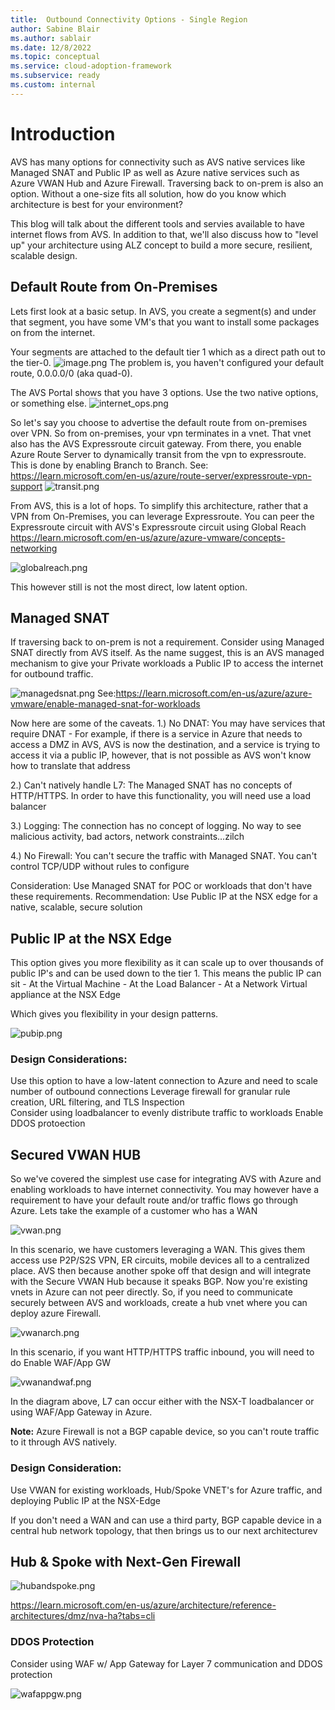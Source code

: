 ```yaml
---
title:  Outbound Connectivity Options - Single Region
author: Sabine Blair
ms.author: sablair
ms.date: 12/8/2022
ms.topic: conceptual
ms.service: cloud-adoption-framework
ms.subservice: ready
ms.custom: internal
---
```


# Introduction

AVS has many options for connectivity such as AVS native services like Managed SNAT and Public IP as well as Azure native services such as Azure VWAN Hub and Azure Firewall. Traversing back to on-prem is also an option. Without a one-size fits all solution, how do you know which architecture is best for your environment?

This blog will talk about the different tools and servies available to have internet flows from AVS. In addition to that, we'll also discuss how to "level up" your architecture using ALZ concept to build a more secure, resilient, scalable design. 

## Default Route from On-Premises
Lets first look at a basic setup. In AVS, you create a segment(s) and under that segment, you have some VM's that you want to install some packages on from the internet. 

Your segments are attached to the default tier 1 which as a direct path out to the tier-0. 
![image.png](./images/vm_segment.png)
The problem is, you haven't configured your default route, 0.0.0.0/0 (aka quad-0).

The AVS Portal shows that you have 3 options. Use the two native options, or something else. 
![internet_ops.png](./images/internet_ops.png)

So let's say you choose to advertise the default route from on-premises over VPN. So from on-premises, your vpn terminates in a vnet. That vnet also has the AVS Expressroute circuit gateway. From there, you enable Azure Route Server to dynamically transit from the vpn to expressroute. This is done by enabling Branch to Branch. See: https://learn.microsoft.com/en-us/azure/route-server/expressroute-vpn-support
![transit.png](./images/vpn.png)

From AVS, this is a lot of hops. To simplify this architecture, rather that a VPN from On-Premises, you can leverage Expressroute. You can peer the Expressroute circuit with AVS's Expressroute circuit using Global Reach https://learn.microsoft.com/en-us/azure/azure-vmware/concepts-networking

![globalreach.png](./images/gr.png)

This however still is not the most direct, low latent option. 

## Managed SNAT
If traversing back to on-prem is not a requirement. Consider using Managed SNAT directly from AVS itself. As the name suggest, this is an AVS managed mechanism to give your Private workloads a Public IP to access the internet for outbound traffic. 

![managedsnat.png](./images/snat.png)
See:https://learn.microsoft.com/en-us/azure/azure-vmware/enable-managed-snat-for-workloads

Now here are some of the caveats. 
1.) No DNAT: You may have services that require DNAT - For example, if there is a service in Azure that needs to access a DMZ in AVS, AVS is now the destination, and a service is trying to access it via a public IP, however, that is not possible as AVS won't know how to translate that address

2.) Can't natively handle L7: The Managed SNAT has no concepts of HTTP/HTTPS. In order to have this functionality, you will need use a load balancer

3.) Logging: The connection has no concept of logging. No way to see malicious activity, bad actors, network constraints…zilch

4.) No Firewall: You can't secure the traffic with Managed SNAT. You can't control TCP/UDP without rules to configure

Consideration: Use Managed SNAT for POC or workloads that don't have these requirements. 
Recommendation: Use Public IP at the NSX edge for a native, scalable, secure solution 

## Public IP at the NSX Edge 

This option gives you more flexibility as it can scale up to over thousands of public IP's and can be used down to the tier 1. This means the public IP can sit
	- At the Virtual Machine
	- At the Load Balancer 
	- At a Network Virtual appliance at the NSX Edge

Which gives you flexibility in your design patterns.

![pubip.png](./images/pubip.png)

### Design Considerations:

Use this option to have a low-latent connection to Azure and need to scale number of outbound connections
Leverage firewall for granular rule creation, URL filtering, and TLS Inspection  
Consider using loadbalancer to evenly distribute traffic to workloads 
Enable DDOS protoection 

## Secured VWAN HUB

So we've covered the simplest use case for integrating AVS with Azure and enabling workloads to have internet connectivity. You may however have a requirement to have your default route and/or traffic flows go through Azure. Lets take the example of a customer who has a WAN

![vwan.png](./images/vwan.png)

In this scenario, we have customers leveraging a WAN. This gives them access use P2P/S2S VPN, ER circuits, mobile devices all to a centralized place. AVS then because another spoke off that design and will integrate with the Secure VWAN Hub because it speaks BGP. 
Now you're existing vnets in Azure can not peer directly. So, if you need to communicate securely between AVS and workloads, create a hub vnet where you can deploy azure Firewall. 

![vwanarch.png](./images/vwanarch.png)

In this scenario, if you want HTTP/HTTPS traffic inbound, you will need to do  Enable WAF/App GW
	

![vwanandwaf.png](./images/vwanandwaf.png)

In the diagram above, L7 can occur either with the NSX-T loadbalancer or using WAF/App Gateway in Azure.

**Note:** Azure Firewall is not a BGP capable device, so you can't route traffic to it through AVS natively. 

### Design Consideration: 
Use VWAN for existing workloads, Hub/Spoke VNET's for Azure traffic, and deploying Public IP at the NSX-Edge 

If you don't need a WAN and can use a third party, BGP capable device in a central hub network topology, that then brings us to our next architecturev

## Hub & Spoke with Next-Gen Firewall 
![hubandspoke.png](./images/hubspoke.png)

https://learn.microsoft.com/en-us/azure/architecture/reference-architectures/dmz/nva-ha?tabs=cli

### DDOS Protection
Consider using WAF w/ App Gateway for Layer 7 communication and DDOS protection

![wafappgw.png](./images/wafappgw.png)
